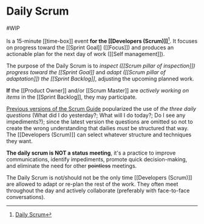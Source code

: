 # Daily Scrum
#WIP 

Is a 15-minute [[time-box]] event **for the [[Developers (Scrum)]]**[^1]. It focuses on progress toward the [[Sprint Goal]] ([[Focus]]) and produces an actionable plan for the next day of work ([[Self management]]).

The purpose of the Daily Scrum is to _inspect ([[Scrum pillar of inspection]]) progress toward the [[Sprint Goal]]_ and _adapt ([[Scrum pillar of adaptation]]) the [[Sprint Backlog]]_, adjusting the upcoming planned work. 

**If** the [[Product Owner]] and/or [[Scrum Master]] are _actively working on items_ in the [[Sprint Backlog]], they may participate.

[Previous versions of the Scrum Guide](https://scrumguides.org/docs/scrumguide/v2017/2017-Scrum-Guide-US.pdf) popularized the use of _the three daily questions_ (What did I do yesterday?; What will I do today?; Do I see any impediments?); since the latest version the questions are omitted so not to create the wrong understanding that dailies _must_ be structured that way. The [[Developers (Scrum)]] can select whatever structure and techniques they want.

**The daily scrum is NOT a status meeting**, it's a practice to improve communications, identify impediments, promote quick decision-making, and eliminate the need for other ~~pointless~~ meetings.

The Daily Scrum is not/should not be the only time [[Developers (Scrum)]] are allowed to adapt or re-plan the rest of the work. They often meet throughout the day and actively collaborate (preferably with face-to-face conversations).

[^1]:[Daily Scrum](https://scrumguides.org/scrum-guide.html#daily-scrum)